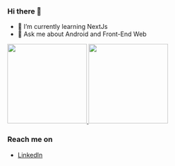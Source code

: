 ### Hi there 👋



- 🌱 I’m currently learning NextJs
- 💬 Ask me about Android and Front-End Web

<p align="left">
<a href="https://github.com/purwasadr">
  <img height="180em" src="https://github-readme-stats-eight-theta.vercel.app/api?username=purwasadr&show_icons=true&theme=algolia&include_all_commits=true&count_private=true"/>
  <img height="180em" src="https://github-readme-stats-eight-theta.vercel.app/api/top-langs/?username=purwasadr&layout=compact&langs_count=8&theme=algolia"/>
</a>
</p>

### Reach me on
- <a href="https://www.linkedin.com/in/purwasadr">LinkedIn</a>
<!--
**purwasadr/purwasadr** is a ✨ _special_ ✨ repository because its `README.md` (this file) appears on your GitHub profile.

Here are some ideas to get you started:

- 🔭 I’m currently working on ...
- 🌱 I’m currently learning ...
- 👯 I’m looking to collaborate on ...
- 🤔 I’m looking for help with ...
- 💬 Ask me about ...
- 📫 How to reach me: ...
- 😄 Pronouns: ...
- ⚡ Fun fact: ...
-->
